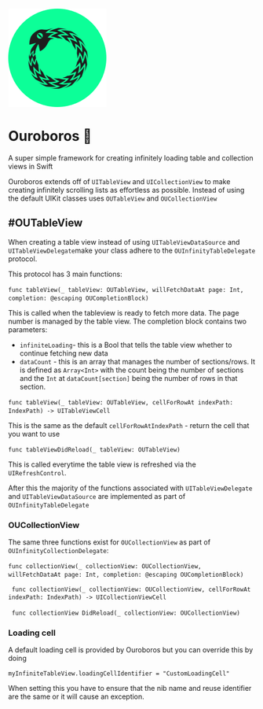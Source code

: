 ![alt tag][image-1]
# Ouroboros 🐍
A super simple framework for creating infinitely loading table and collection views in Swift

Ouroboros extends off of `UITableView` and `UICollectionView` to make creating infinitely scrolling lists as effortless as possible. Instead of using the default UIKit classes uses `OUTableView` and `OUCollectionView`

## \#OUTableView

When creating a table view instead of using `UITableViewDataSource` and `UITableViewDelegate`make your class adhere to the `OUInfinityTableDelegate` protocol.

This protocol has 3 main functions:

`func tableView(_ tableView: OUTableView, willFetchDataAt page: Int, completion: @escaping OUCompletionBlock)`  

This is called when the tableview is ready to fetch more data. The page number is managed by the table view. The completion block contains two parameters:
- `infiniteLoading`- this is a Bool that tells the table view whether to continue fetching new data
- `dataCount` - this is an array that manages the number of sections/rows. It is defined as `Array<Int>` with the count being the number of sections and the `Int` at `dataCount[section]` being the number of rows in that section.  

 `func tableView(_ tableView: OUTableView, cellForRowAt indexPath: IndexPath) -> UITableViewCell`

This is the same as the default `cellForRowAtIndexPath` - return the cell that you want to use  
 
 `func tableViewDidReload(_ tableView: OUTableView)`  

This is called everytime the table view is refreshed via the `UIRefreshControl`.

After this the majority of the functions associated with `UITableViewDelegate` and `UITableViewDataSource` are implemented as part of `OUInfinityTableDelegate `

### OUCollectionView

The same three functions exist for `OUCollectionView` as part of `OUInfinityCollectionDelegate`:

`func collectionView(_ collectionView: OUCollectionView, willFetchDataAt page: Int, completion: @escaping OUCompletionBlock)`

	 func collectionView(_ collectionView: OUCollectionView, cellForRowAt indexPath: IndexPath) -> UICollectionViewCell

	 func collectionView DidReload(_ collectionView: OUCollectionView)

### Loading cell

A default loading cell is provided by Ouroboros but you can override this by doing 

	myInfiniteTableView.loadingCellIdentifier = "CustomLoadingCell"

When setting this you have to ensure that the nib name and reuse identifier are the same or it will cause an exception.


[image-1]:	https://raw.githubusercontent.com/jackchmbrln/Ouroboros/master/ouro_logo@2x.png